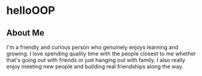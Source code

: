 # helloOOP

## About Me
I'm a friendly and curious person who genuinely enjoys learning and growing. I love spending quality time with the people closest to me whether that's going out with friends or just hanging out with family. I also really enjoy meeting new people and building real friendships along the way.


